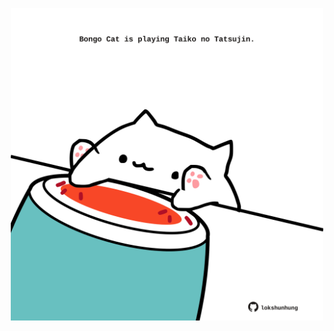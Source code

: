 <!-- built at 15/11/2021, 03:02:23 UTC -->
<p align="center">
  <img width="500" height="500" src="./ReadmeImage.svg">
</p>
